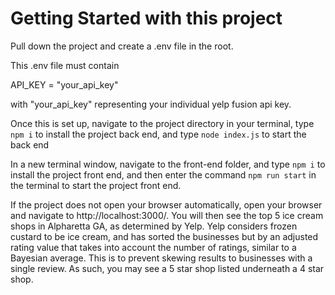 # Getting Started with this project

Pull down the project and create a .env file in the root.

This .env file must contain

API_KEY = "your_api_key"

with "your_api_key" representing your individual yelp fusion api key.

Once this is set up, navigate to the project directory in your terminal, type `npm i` to install the project back end, and type `node index.js` to start the back end

In a new terminal window, navigate to the front-end folder, and type `npm i` to install the project front end, and then enter the command `npm run start` in the terminal to start the project front end.

If the project does not open your browser automatically, open your browser and navigate to http://localhost:3000/. You will then see the top 5 ice cream shops in Alpharetta GA, as determined by Yelp. Yelp considers frozen custard to be ice cream, and has sorted the businesses but by an adjusted rating value that takes into account the number of ratings, similar to a Bayesian average. This is to prevent skewing results to businesses with a single review. As such, you may see a 5 star shop listed underneath a 4 star shop.
